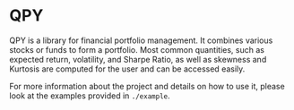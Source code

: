 # QPY
QPY is a library for financial portfolio management. It combines various stocks
or funds to form a portfolio. Most common quantities, such as expected return,
volatility, and Sharpe Ratio, as well as skewness and Kurtosis are computed
for the user and can be accessed easily.

For more information about the project and details on how to use it, please
look at the examples provided in `./example`.

